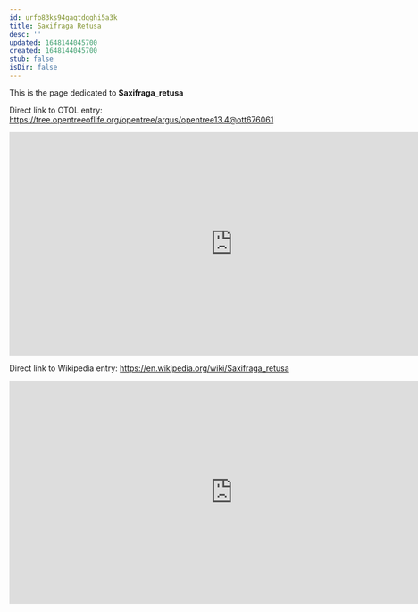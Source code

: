 ```yaml
---
id: urfo83ks94gaqtdqghi5a3k
title: Saxifraga Retusa
desc: ''
updated: 1648144045700
created: 1648144045700
stub: false
isDir: false
---
```

This is the page dedicated to **Saxifraga_retusa**


Direct link to OTOL entry: https://tree.opentreeoflife.org/opentree/argus/opentree13.4@ott676061



<html>
    <body>
    <iframe src="https://tree.opentreeoflife.org/opentree/argus/opentree13.4@ott676061"
    width="800" height="400" frameborder="0" allowfullscreen> </iframe>
    </body>
</html>
    


Direct link to Wikipedia entry: https://en.wikipedia.org/wiki/Saxifraga_retusa



<html>
    <body>
    <iframe src="https://en.wikipedia.org/wiki/Saxifraga_retusa"
    width="800" height="400" frameborder="0" allowfullscreen> </iframe>
    </body>
</html>
    
